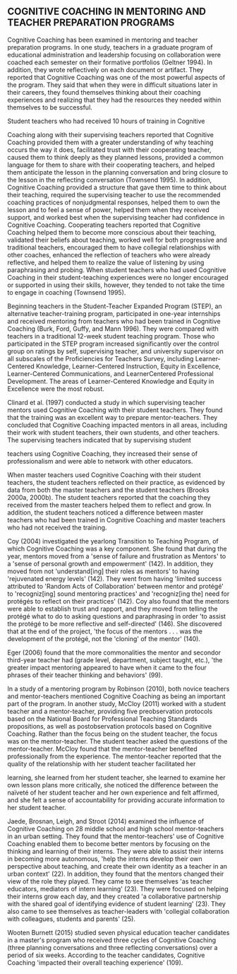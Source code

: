 ## COGNITIVE COACHING IN MENTORING AND TEACHER PREPARATION PROGRAMS

Cognitive Coaching has been examined in mentoring and teacher preparation programs. In one study, teachers in a graduate program of educational administration and leadership focusing on collaboration were coached each semester on their formative portfolios (Geltner 1994). In addition, they wrote reflectively on each document or artifact. They reported that Cognitive Coaching was one of the most powerful aspects of the program. They said that when they were in difficult situations later in their careers, they found themselves thinking about their coaching experiences and realizing that they had the resources they needed within themselves to be successful.

Student teachers who had received 10 hours of training in Cognitive

Coaching along with their supervising teachers reported that Cognitive Coaching provided them with a greater understanding of why teaching occurs the way it does, facilitated trust with their cooperating teacher, caused them to think deeply as they planned lessons, provided a common language for them to share with their cooperating teachers, and helped them anticipate the lesson in the planning conversation and bring closure to the lesson in the reflecting conversation (Townsend 1995). In addition, Cognitive Coaching provided a structure that gave them time to think about their teaching, required the supervising teacher to use the recommended coaching practices of nonjudgmental responses, helped them to own the lesson and to feel a sense of power, helped them when they received support, and worked best when the supervising teacher had confidence in Cognitive Coaching. Cooperating teachers reported that Cognitive Coaching helped them to become more conscious about their teaching, validated their beliefs about teaching, worked well for both progressive and traditional teachers, encouraged them to have collegial relationships with other coaches, enhanced the reflection of teachers who were already reflective, and helped them to realize the value of listening by using paraphrasing and probing. When student teachers who had used Cognitive Coaching in their student-teaching experiences were no longer encouraged or supported in using their skills, however, they tended to not take the time to engage in coaching (Townsend 1995).

Beginning teachers in the Student-Teacher Expanded Program (STEP), an alternative teacher-training program, participated in one-year internships and received mentoring from teachers who had been trained in Cognitive Coaching (Burk, Ford, Guffy, and Mann 1996). They were compared with teachers in a traditional 12-week student teaching program. Those who participated in the STEP program increased significantly over the control group on ratings by self, supervising teacher, and university supervisor on all subscales of the Proficiencies for Teachers Survey, including Learner-Centered Knowledge, Learner-Centered Instruction, Equity in Excellence, Learner-Centered Communications, and LearnerCentered Professional Development. The areas of Learner-Centered Knowledge and Equity in Excellence were the most robust.

Clinard et al. (1997) conducted a study in which supervising teacher mentors used Cognitive Coaching with their student teachers. They found that the training was an excellent way to prepare mentor-teachers. They concluded that Cognitive Coaching impacted mentors in all areas, including their work with student teachers, their own students, and other teachers. The supervising teachers indicated that by supervising student

teachers using Cognitive Coaching, they increased their sense of professionalism and were able to network with other educators.

When master teachers used Cognitive Coaching with their student teachers, the student teachers reflected on their practice, as evidenced by data from both the master teachers and the student teachers (Brooks 2000a, 2000b). The student teachers reported that the coaching they received from the master teachers helped them to reflect and grow. In addition, the student teachers noticed a difference between master teachers who had been trained in Cognitive Coaching and master teachers who had not received the training.

Coy (2004) investigated the yearlong Transition to Teaching Program, of which Cognitive Coaching was a key component. She found that during the year, mentors moved from a 'sense of failure and frustration as Mentors' to a 'sense of personal growth and empowerment' (142). In addition, they moved from not 'understand[ing] their roles as mentors' to having 'rejuvenated energy levels' (142). They went from having 'limited success attributed to 'Random Acts of Collaboration' between mentor and protégé' to 'recogniz[ing] sound mentoring practices' and 'recogniz[ing the] need for protégés to reflect on their practices' (142). Coy also found that the mentors were able to establish trust and rapport, and they moved from telling the protégé what to do to asking questions and paraphrasing in order 'to assist the protégé to be more reflective and self-directed' (146). She discovered that at the end of the project, 'the focus of the mentors . . . was the development of the protégé, not the 'cloning' of the mentor' (140).

Eger (2006) found that the more commonalities the mentor and secondor third-year teacher had (grade level, department, subject taught, etc.), 'the greater impact mentoring appeared to have when it came to the four phrases of their teacher thinking and behaviors' (99).

In a study of a mentoring program by Robinson (2010), both novice teachers and mentor-teachers mentioned Cognitive Coaching as being an important part of the program. In another study, McCloy (2011) worked with a student teacher and a mentor-teacher, providing five preobservation protocols based on the National Board for Professional Teaching Standards propositions, as well as postobservation protocols based on Cognitive Coaching. Rather than the focus being on the student teacher, the focus was on the mentor-teacher. The student teacher asked the questions of the mentor-teacher. McCloy found that the mentor-teacher benefited professionally from the experience. The mentor-teacher reported that the quality of the relationship with her student teacher facilitated her

learning, she learned from her student teacher, she learned to examine her own lesson plans more critically, she noticed the difference between the naïveté of her student teacher and her own experience and felt affirmed, and she felt a sense of accountability for providing accurate information to her student teacher.

Jaede, Brosnan, Leigh, and Stroot (2014) examined the influence of Cognitive Coaching on 28 middle school and high school mentor-teachers in an urban setting. They found that the mentor-teachers' use of Cognitive Coaching enabled them to become better mentors by focusing on the thinking and learning of their interns. They were able to assist their interns in becoming more autonomous, 'help the interns develop their own perspective about teaching, and create their own identity as a teacher in an urban context' (22). In addition, they found that the mentors changed their view of the role they played. They came to see themselves 'as teacher educators, mediators of intern learning' (23). They were focused on helping their interns grow each day, and they created 'a collaborative partnership with the shared goal of identifying evidence of student learning' (23). They also came to see themselves as teacher-leaders with 'collegial collaboration with colleagues, students and parents' (25).

Wooten Burnett (2015) studied seven physical education teacher candidates in a master's program who received three cycles of Cognitive Coaching (three planning conversations and three reflecting conversations) over a period of six weeks. According to the teacher candidates, Cognitive Coaching 'impacted their overall teaching experience' (109).